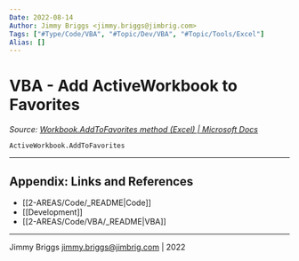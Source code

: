 ```yaml
---
Date: 2022-08-14
Author: Jimmy Briggs <jimmy.briggs@jimbrig.com>
Tags: ["#Type/Code/VBA", "#Topic/Dev/VBA", "#Topic/Tools/Excel"]
Alias: []
---
```


# VBA - Add ActiveWorkbook to Favorites

*Source: [Workbook.AddToFavorites method (Excel) | Microsoft Docs](https://docs.microsoft.com/en-us/office/vba/api/Excel.Workbook.AddToFavorites)*

```vba
ActiveWorkbook.AddToFavorites
```

***

## Appendix: Links and References

- [[2-AREAS/Code/_README|Code]]
- [[Development]]
- [[2-AREAS/Code/VBA/_README|VBA]]

***

Jimmy Briggs <jimmy.briggs@jimbrig.com> | 2022